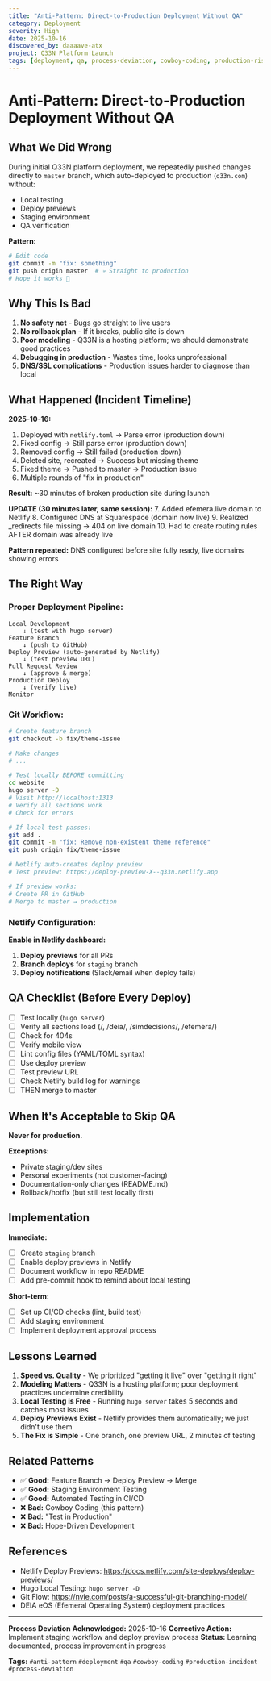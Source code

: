```yaml
---
title: "Anti-Pattern: Direct-to-Production Deployment Without QA"
category: Deployment
severity: High
date: 2025-10-16
discovered_by: daaaave-atx
project: Q33N Platform Launch
tags: [deployment, qa, process-deviation, cowboy-coding, production-risk]
---
```


# Anti-Pattern: Direct-to-Production Deployment Without QA

## What We Did Wrong

During initial Q33N platform deployment, we repeatedly pushed changes directly to `master` branch, which auto-deployed to production (`q33n.com`) without:
- Local testing
- Deploy previews
- Staging environment
- QA verification

**Pattern:**
```bash
# Edit code
git commit -m "fix: something"
git push origin master  # 💀 Straight to production
# Hope it works 🤞
```

## Why This Is Bad

1. **No safety net** - Bugs go straight to live users
2. **No rollback plan** - If it breaks, public site is down
3. **Poor modeling** - Q33N is a hosting platform; we should demonstrate good practices
4. **Debugging in production** - Wastes time, looks unprofessional
5. **DNS/SSL complications** - Production issues harder to diagnose than local

## What Happened (Incident Timeline)

**2025-10-16:**
1. Deployed with `netlify.toml` → Parse error (production down)
2. Fixed config → Still parse error (production down)
3. Removed config → Still failed (production down)
4. Deleted site, recreated → Success but missing theme
5. Fixed theme → Pushed to master → Production issue
6. Multiple rounds of "fix in production"

**Result:** ~30 minutes of broken production site during launch

**UPDATE (30 minutes later, same session):**
7. Added efemera.live domain to Netlify
8. Configured DNS at Squarespace (domain now live)
9. Realized _redirects file missing → 404 on live domain
10. Had to create routing rules AFTER domain was already live

**Pattern repeated:** DNS configured before site fully ready, live domains showing errors

## The Right Way

### **Proper Deployment Pipeline:**

```
Local Development
    ↓ (test with hugo server)
Feature Branch
    ↓ (push to GitHub)
Deploy Preview (auto-generated by Netlify)
    ↓ (test preview URL)
Pull Request Review
    ↓ (approve & merge)
Production Deploy
    ↓ (verify live)
Monitor
```

### **Git Workflow:**

```bash
# Create feature branch
git checkout -b fix/theme-issue

# Make changes
# ...

# Test locally BEFORE committing
cd website
hugo server -D
# Visit http://localhost:1313
# Verify all sections work
# Check for errors

# If local test passes:
git add .
git commit -m "fix: Remove non-existent theme reference"
git push origin fix/theme-issue

# Netlify auto-creates deploy preview
# Test preview: https://deploy-preview-X--q33n.netlify.app

# If preview works:
# Create PR in GitHub
# Merge to master → production
```

### **Netlify Configuration:**

**Enable in Netlify dashboard:**
1. **Deploy previews** for all PRs
2. **Branch deploys** for `staging` branch
3. **Deploy notifications** (Slack/email when deploy fails)

## QA Checklist (Before Every Deploy)

- [ ] Test locally (`hugo server`)
- [ ] Verify all sections load (/, /deia/, /simdecisions/, /efemera/)
- [ ] Check for 404s
- [ ] Verify mobile view
- [ ] Lint config files (YAML/TOML syntax)
- [ ] Use deploy preview
- [ ] Test preview URL
- [ ] Check Netlify build log for warnings
- [ ] THEN merge to master

## When It's Acceptable to Skip QA

**Never for production.**

**Exceptions:**
- Private staging/dev sites
- Personal experiments (not customer-facing)
- Documentation-only changes (README.md)
- Rollback/hotfix (but still test locally first)

## Implementation

**Immediate:**
- [ ] Create `staging` branch
- [ ] Enable deploy previews in Netlify
- [ ] Document workflow in repo README
- [ ] Add pre-commit hook to remind about local testing

**Short-term:**
- [ ] Set up CI/CD checks (lint, build test)
- [ ] Add staging environment
- [ ] Implement deployment approval process

## Lessons Learned

1. **Speed vs. Quality** - We prioritized "getting it live" over "getting it right"
2. **Modeling Matters** - Q33N is a hosting platform; poor deployment practices undermine credibility
3. **Local Testing is Free** - Running `hugo server` takes 5 seconds and catches most issues
4. **Deploy Previews Exist** - Netlify provides them automatically; we just didn't use them
5. **The Fix is Simple** - One branch, one preview URL, 2 minutes of testing

## Related Patterns

- ✅ **Good:** Feature Branch → Deploy Preview → Merge
- ✅ **Good:** Staging Environment Testing
- ✅ **Good:** Automated Testing in CI/CD
- ❌ **Bad:** Cowboy Coding (this pattern)
- ❌ **Bad:** "Test in Production"
- ❌ **Bad:** Hope-Driven Development

## References

- Netlify Deploy Previews: https://docs.netlify.com/site-deploys/deploy-previews/
- Hugo Local Testing: `hugo server -D`
- Git Flow: https://nvie.com/posts/a-successful-git-branching-model/
- DEIA eOS (Efemeral Operating System) deployment practices

---

**Process Deviation Acknowledged:** 2025-10-16
**Corrective Action:** Implement staging workflow and deploy preview process
**Status:** Learning documented, process improvement in progress

**Tags:** `#anti-pattern` `#deployment` `#qa` `#cowboy-coding` `#production-incident` `#process-deviation`
